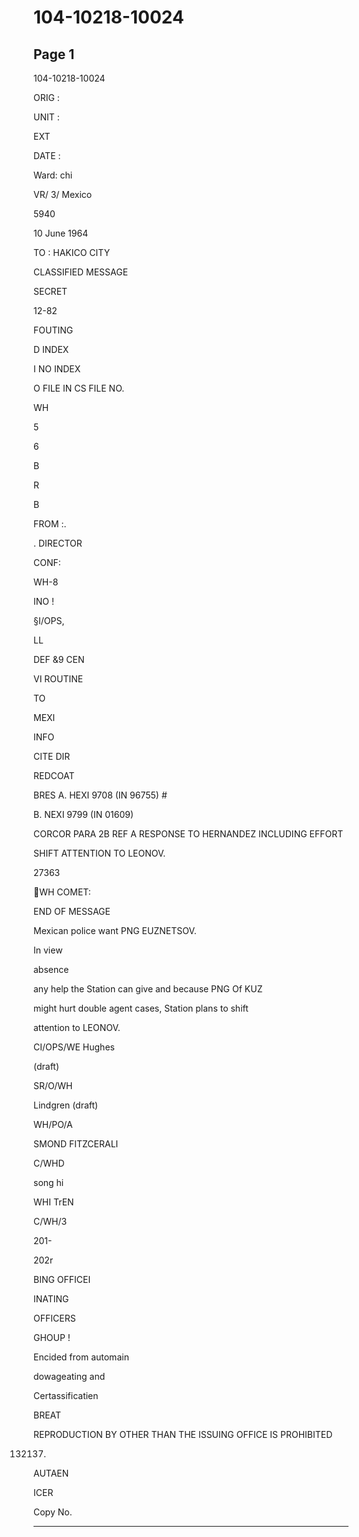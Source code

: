 # 104-10218-10024

## Page 1

104-10218-10024

ORIG :

UNIT :

EXT

DATE :

Ward: chi

VR/ 3/ Mexico

5940

10 June 1964

TO : HAKICO CITY

CLASSIFIED MESSAGE

SECRET

12-82

FOUTING

D INDEX

I NO INDEX

O FILE IN CS FILE NO.

WH

5

6

B

R

B

FROM :.

. DIRECTOR

CONF:

WH-8

INO !

§I/OPS,

LL

DEF &9 CEN

VI ROUTINE

TO

MEXI

INFO

CITE DIR

REDCOAT

BRES A. HEXI 9708 (IN 96755) #

B. NEXI 9799 (IN 01609)

CORCOR PARA 2B REF A RESPONSE TO HERNANDEZ INCLUDING EFFORT

SHIFT ATTENTION TO LEONOV.

27363

WH COMET:

END OF MESSAGE

Mexican police want PNG EUZNETSOV.

In view

absence

any help the Station can give and because PNG Of KUZ

might hurt double agent cases, Station plans to shift

attention to LEONOV.

CI/OPS/WE Hughes

(draft)

SR/O/WH

Lindgren (draft)

WH/PO/A

SMOND FITZCERALI

C/WHD

song hi

WHI TrEN

C/WH/3

201-

202r

BING OFFICEI

INATING

OFFICERS

GHOUP !

Encided from automain

dowageating and

Certassificatien

BREAT

REPRODUCTION BY OTHER THAN THE ISSUING OFFICE IS PROHIBITED

132137.

AUTAEN

ICER

Copy No.

---

